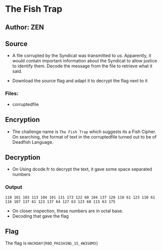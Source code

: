 # The Fish Trap
## Author: ZEN

## Source

- A file corrupted by the Syndicat was transmitted to us. Apparently, it would contain important information about the Syndicat to allow justice to identify them. Decode the message from the file to retrieve what it said.

- Download the source flag and adapt it to decrypt the flag next to it

### Files: 
- corruptedfile

## Encryption

- The challenge name is `The Fish Trap` which suggests its a Fish Cipher. On searching, the format of text in the corruptedfile turned out to be of Deadfish Language.

## Decryption

- On Using dcode.fr to decrypt the text, it gave some space separated numbers

### Output
```
110 101 103 113 104 101 131 173 122 60 104 137 120 110 61 123 110 61 116 107 137 61 123 137 64 127 63 123 60 115 63 175
```

- On closer inspection, these numbers are in octal base.
- Decoding that gave the flag

## Flag

The flag is `HACKDAY{R0D_PH1SH1NG_1S_4W3S0M3}`